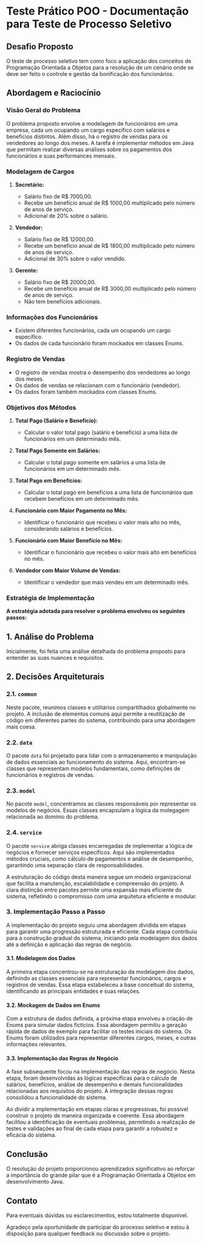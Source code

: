 # Teste Prático POO - Documentação para Teste de Processo Seletivo

## Desafio Proposto

O teste de processo seletivo tem como foco a aplicação dos conceitos de Programação Orientada a Objetos 
para a resolução de um cenário onde se deve ser feito o controle e gestão da bonificação dos funcionários. 

## Abordagem e Raciocínio


### Visão Geral do Problema

O problema proposto envolve a modelagem de funcionários em uma empresa, cada um ocupando um cargo específico com salários e benefícios distintos. Além disso, há o registro de vendas para os vendedores ao longo dos meses. A tarefa é implementar métodos em Java que permitam realizar diversas análises sobre os pagamentos dos funcionários e suas performances mensais.

### Modelagem de Cargos

1. **Secretário:**
   - Salário fixo de R$ 7000,00.
   - Recebe um benefício anual de R$ 1000,00 multiplicado pelo número de anos de serviço.
   - Adicional de 20% sobre o salário.

2. **Vendedor:**
   - Salário fixo de R$ 12000,00.
   - Recebe um benefício anual de R$ 1800,00 multiplicado pelo número de anos de serviço.
   - Adicional de 30% sobre o valor vendido.

3. **Gerente:**
   - Salário fixo de R$ 20000,00.
   - Recebe um benefício anual de R$ 3000,00 multiplicado pelo número de anos de serviço.
   - Não tem benefícios adicionais.

### Informações dos Funcionários
- Existem diferentes funcionários, cada um ocupando um cargo específico.
- Os dados de cada funcionário foram mockados em classes Enums.

### Registro de Vendas
- O registro de vendas mostra o desempenho dos vendedores ao longo dos meses.
- Os dados de vendas se relacionam com o funcionário (vendedor).
- Os dados foram também mockados com classes Enums.

### Objetivos dos Métodos

1. **Total Pago (Salário e Benefício):**
   - Calcular o valor total pago (salário e benefício) a uma lista de funcionários em um determinado mês.

2. **Total Pago Somente em Salários:**
   - Calcular o total pago somente em salários a uma lista de funcionários em um determinado mês.

3. **Total Pago em Benefícios:**
   - Calcular o total pago em benefícios a uma lista de funcionários que recebem benefícios em um determinado mês.

4. **Funcionário com Maior Pagamento no Mês:**
   - Identificar o funcionário que recebeu o valor mais alto no mês, considerando salários e benefícios.

5. **Funcionário com Maior Benefício no Mês:**
   - Identificar o funcionário que recebeu o valor mais alto em benefícios no mês.

6. **Vendedor com Maior Volume de Vendas:**
   - Identificar o vendedor que mais vendeu em um determinado mês.

### Estratégia de Implementação

**A estratégia adotada para resolver o problema envolveu os seguintes passos:**

## 1. Análise do Problema
Inicialmente, foi feita uma análise detalhada do problema proposto para entender as suas nuances e requisitos.

## 2. Decisões Arquiteturais

### 2.1. `common`
Neste pacote, reunimos classes e utilitários compartilhados globalmente no projeto. A inclusão de elementos comuns aqui permite a reutilização de código em diferentes partes do sistema, contribuindo para uma abordagem mais coesa.

### 2.2. `data`
O pacote `data` foi projetado para lidar com o armazenamento e manipulação de dados essenciais ao funcionamento do sistema. Aqui, encontram-se classes que representam modelos fundamentais, como definições de funcionários e registros de vendas.

### 2.3. `model`
No pacote `model`, concentramos as classes responsáveis por representar os modelos de negócios. Essas classes encapsulam a lógica da molegagem relacionada ao domínio do problema.

### 2.4. `service`
O pacote `service` abriga classes encarregadas de implementar a lógica de negócios e fornecer serviços específicos. Aqui são implementados métodos cruciais, como cálculo de pagamentos e análise de desempenho, garantindo uma separação clara de responsabilidades.

A estruturação do código desta maneira segue um modelo organizacional que facilita a manutenção, escalabilidade e compreensão do projeto. A clara distinção entre pacotes permite uma expansão mais eficiente do sistema, refletindo o compromisso com uma arquitetura eficiente e modular.

### 3. Implementação Passo a Passo

A implementação do projeto seguiu uma abordagem dividida em etapas para garantir uma progressão estruturada e eficiente. Cada etapa contribuiu para a construção gradual do sistema, iniciando pela modelagem dos dados até a definição e aplicação das regras de negócio.

#### 3.1. Modelagem dos Dados

A primeira etapa concentrou-se na estruturação da modelagem dos dados, definindo as classes essenciais para representar funcionários, cargos e registros de vendas. Essa etapa estabeleceu a base conceitual do sistema, identificando as principais entidades e suas relações.

#### 3.2. Mockagem de Dados em Enums

Com a estrutura de dados definida, a próxima etapa envolveu a criação de Enums para simular dados fictícios. Essa abordagem permitiu a geração rápida de dados de exemplo para facilitar os testes iniciais do sistema. Os Enums foram utilizados para representar diferentes cargos, meses, e outras informações relevantes.

#### 3.3. Implementação das Regras de Negócio

A fase subsequente focou na implementação das regras de negócio. Nesta etapa, foram desenvolvidas as lógicas específicas para o cálculo de salários, benefícios, análise de desempenho e demais funcionalidades relacionadas aos requisitos do projeto. A integração dessas regras consolidou a funcionalidade do sistema.

Ao dividir a implementação em etapas claras e progressivas, foi possível construir o projeto de maneira organizada e coerente. Essa abordagem facilitou a identificação de eventuais problemas, permitindo a realização de testes e validações ao final de cada etapa para garantir a robustez e eficácia do sistema.

## Conclusão
O resolução do projeto proporcionou aprendizados significativo ao reforçar a importância do grande pilar que é a Programação Orientada a Objetos em desenvolvimento Java. 

## Contato

Para eventuais dúvidas ou esclarecimentos, estou totalmente disponível.

Agradeço pela oportunidade de participar do processo seletivo e estou à disposição para qualquer feedback ou discussão sobre o projeto.
